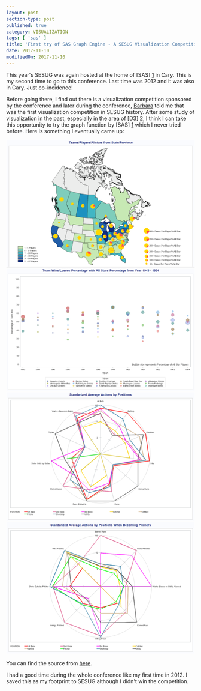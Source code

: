 ```yaml
---
layout: post
section-type: post
published: true
category: VISUALIZATION
tags: [ 'sas' ]
title: 'First try of SAS Graph Engine - A SESUG Visualization Competition Attempt'
date: 2017-11-10
modifiedOn: 2017-11-10
---  
```


This year's SESUG was again hosted at the home of [SAS] [1] in Cary. This is my second time to go to this conference. Last time was 2012 and it was also in Cary. Just co-incidence!  

Before going there, I find out there is a visualization competition sponsored by the conference and later during the conference, [Barbara](https://www.linkedin.com/in/barbara-okerson-9436a55/) told me that was the first visualization competition in SESUG history. After some study of visualization in the past, especially in the area of [D3] [2], I think I can take this opportunity to try the graph function by [SAS] [1] which I never tried before. Here is something I eventually came up:  

![alt text](/img/blog/sesug1.png) 
![alt text](/img/blog/sesug2.png)
![alt text](/img/blog/sesug3.png)
![alt text](/img/blog/sesug4.png)

You can find the source from [here](http://anotherpeak.org/blog/data/sesug_gfk.sas).  

I had a good time during the whole conference like my first time in 2012. I saved this as my footprint to SESUG although I didn't win the competition.  

[1]: https://www.sas.com/en_us/home.html  "sas"
[2]: https://d3js.org/  "d3"